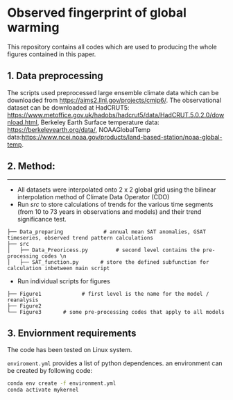 # Observed fingerprint of global warming
This repository contains all codes which are used to producing the whole figures contained in this paper.
## 1. Data preprocessing
The scripts used preprocessed large ensemble climate data which can be downloaded from https://aims2.llnl.gov/projects/cmip6/. The observational dataset can be downloaded at HadCRUT5: https://www.metoffice.gov.uk/hadobs/hadcrut5/data/HadCRUT.5.0.2.0/download.html, Berkeley Earth Surface temperature data: https://berkeleyearth.org/data/, NOAAGlobalTemp data:https://www.ncei.noaa.gov/products/land-based-station/noaa-global-temp.

## 2. Method:
------
- All datasets were interpolated onto 2 x 2 global grid using the bilinear interpolation method of Climate Data Operator (CDO)
- Run *src* to store calculations of trends for the various time segments (from 10 to 73 years in observations and models) and their trend significance test.
```
├── Data_preparing             # annual mean SAT anomalies, GSAT timeseries, observed trend pattern calculations
├── src
│   ├── Data_Preoricess.py         # second level contains the pre-processing codes \n
│   ├── SAT_function.py       # store the defined subfunction for calculation inbetween main script 
```
- Run individual scripts for figures
```
├── Figure1             # first level is the name for the model / reanalysis
├── Figure2
└── Figure3       # some pre-processing codes that apply to all models
```

## 3. Enviornment requirements
The code has been tested on Linux system. 

`enviroment.yml` provides a list of python dependences. 
an environment can be created by following code:
```bash
conda env create -f environment.yml
conda activate mykernel
```